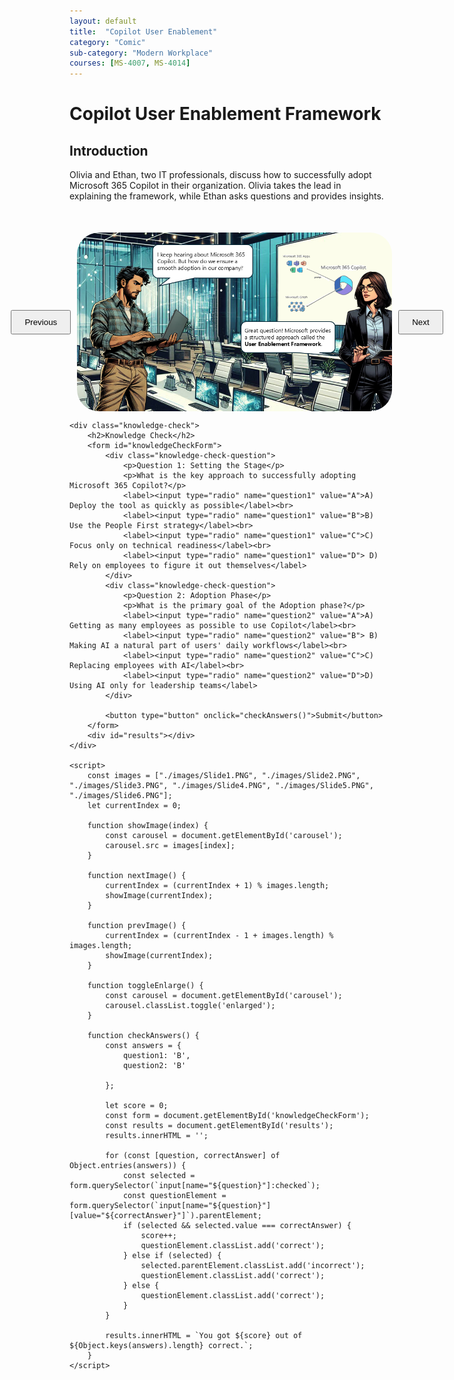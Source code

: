 ```yaml
---
layout: default
title:  "Copilot User Enablement"
category: "Comic"
sub-category: "Modern Workplace"
courses: [MS-4007, MS-4014]
---
```



# Copilot User Enablement Framework

## Introduction
Olivia and Ethan, two IT professionals, discuss how to successfully adopt Microsoft 365 Copilot in their organization. Olivia takes the lead in explaining the framework, while Ethan asks questions and provides insights.
 

<html lang="en">
<head>
    <meta charset="UTF-8">
    <meta name="viewport" content="width=device-width, initial-scale=1.0">
    <title>Image Carousel</title>
    <style>
        .carousel-container {
            display: flex;
            align-items: center;
            justify-content: center;
            margin-top: 50px;
        }
        .carousel-image {
            width: 800px;
            max-height: 700px;
            transition: transform 0.3s ease;
            cursor: pointer;
         border-radius: 35px;
        }
        .carousel-image.enlarged {
            transform: scale(1.5);
        }
        .carousel-button {
            padding: 10px 20px;
            margin: 0 10px;
            cursor: pointer;
        }
        .knowledge-check {
            margin-top: 50px;
        }
        .knowledge-check-question {
            margin-bottom: 20px;
        }
        .correct {
            color: green;
        }
        .incorrect {
            color: red;
        }
    </style>
</head>
<body>
    <div class="carousel-container">
        <button class="carousel-button" onclick="prevImage()">Previous</button>
        <img id="carousel" class="carousel-image" src="./images/Slide1.PNG" alt="Image Carousel" onclick="toggleEnlarge()" class="img-fluid">
        <button class="carousel-button" onclick="nextImage()">Next</button>
    </div>

    <div class="knowledge-check">
        <h2>Knowledge Check</h2>
        <form id="knowledgeCheckForm">
            <div class="knowledge-check-question">
                <p>Question 1: Setting the Stage</p>
                <p>What is the key approach to successfully adopting Microsoft 365 Copilot?</p>
                <label><input type="radio" name="question1" value="A">A) Deploy the tool as quickly as possible</label><br>
                <label><input type="radio" name="question1" value="B">B) Use the People First strategy</label><br>
                <label><input type="radio" name="question1" value="C">C) Focus only on technical readiness</label><br>
                <label><input type="radio" name="question1" value="D"> D) Rely on employees to figure it out themselves</label>
            </div>
            <div class="knowledge-check-question">
                <p>Question 2: Adoption Phase</p>
                <p>What is the primary goal of the Adoption phase?</p>
                <label><input type="radio" name="question2" value="A">A) Getting as many employees as possible to use Copilot</label><br>
                <label><input type="radio" name="question2" value="B"> B) Making AI a natural part of users' daily workflows</label><br>
                <label><input type="radio" name="question2" value="C">C) Replacing employees with AI</label><br>
                <label><input type="radio" name="question2" value="D">D) Using AI only for leadership teams</label>
            </div>
     
            <button type="button" onclick="checkAnswers()">Submit</button>
        </form>
        <div id="results"></div>
    </div>

    <script>
        const images = ["./images/Slide1.PNG", "./images/Slide2.PNG", "./images/Slide3.PNG", "./images/Slide4.PNG", "./images/Slide5.PNG", "./images/Slide6.PNG"];
        let currentIndex = 0;

        function showImage(index) {
            const carousel = document.getElementById('carousel');
            carousel.src = images[index];
        }

        function nextImage() {
            currentIndex = (currentIndex + 1) % images.length;
            showImage(currentIndex);
        }

        function prevImage() {
            currentIndex = (currentIndex - 1 + images.length) % images.length;
            showImage(currentIndex);
        }

        function toggleEnlarge() {
            const carousel = document.getElementById('carousel');
            carousel.classList.toggle('enlarged');
        }

        function checkAnswers() {
            const answers = {
                question1: 'B',
                question2: 'B'
               
            };

            let score = 0;
            const form = document.getElementById('knowledgeCheckForm');
            const results = document.getElementById('results');
            results.innerHTML = '';

            for (const [question, correctAnswer] of Object.entries(answers)) {
                const selected = form.querySelector(`input[name="${question}"]:checked`);
                const questionElement = form.querySelector(`input[name="${question}"][value="${correctAnswer}"]`).parentElement;
                if (selected && selected.value === correctAnswer) {
                    score++;
                    questionElement.classList.add('correct');
                } else if (selected) {
                    selected.parentElement.classList.add('incorrect');
                    questionElement.classList.add('correct');
                } else {
                    questionElement.classList.add('correct');
                }
            }

            results.innerHTML = `You got ${score} out of ${Object.keys(answers).length} correct.`;
        }
    </script>
</body>
</html>
